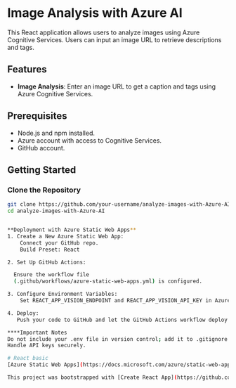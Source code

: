 # Image Analysis with Azure AI

This React application allows users to analyze images using Azure Cognitive Services. Users can input an image URL to retrieve descriptions and tags.

## Features

- **Image Analysis**: Enter an image URL to get a caption and tags using Azure Cognitive Services.

## Prerequisites

- Node.js and npm installed.
- Azure account with access to Cognitive Services.
- GitHub account.

## Getting Started

### Clone the Repository

```bash
git clone https://github.com/your-username/analyze-images-with-Azure-AI.git
cd analyze-images-with-Azure-AI


**Deployment with Azure Static Web Apps**
1. Create a New Azure Static Web App:
    Connect your GitHub repo.
    Build Preset: React

2. Set Up GitHub Actions:

  Ensure the workflow file
  (.github/workflows/azure-static-web-apps.yml) is configured.

3. Configure Environment Variables:
    Set REACT_APP_VISION_ENDPOINT and REACT_APP_VISION_API_KEY in Azure portal.

4. Deploy:
   Push your code to GitHub and let the GitHub Actions workflow deploy your app.

****Important Notes
Do not include your .env file in version control; add it to .gitignore.
Handle API keys securely.

# React basic
[Azure Static Web Apps](https://docs.microsoft.com/azure/static-web-apps/overview) allows you to easily build [React](https://reactjs.org/) apps in minutes. Use this repo with the [React quickstart](https://docs.microsoft.com/azure/static-web-apps/getting-started?tabs=react) to build and customize a new static site.

This project was bootstrapped with [Create React App](https://github.com/facebook/create-react-app).
